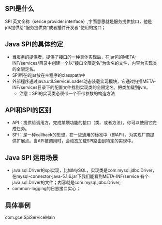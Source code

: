## SPI是什么
SPI 英文全称（serice provider interface）,字面意思就是服务提供接口，他是jdk提供给"服务提供商"或者插件开发者"使用的接口；

## Java SPI的具体约定
- 当服务的提供者，提供了接口的一种具体实现后，在jar包的META-INF/services/目录中创建一个以“接口全限定名”为命名的文件，内容为实现类的全限定名。
- SPI所在的jar放在主程序的classpath中
- 外部程序通过java.util.ServiceLoader动态装载实现模块，它通过扫描META-INF/services目录下的配置文件找到实现类的全限定名，把类加载到jvm。
   - 注意：SPI的实现类必须带一个不带参数的构造方法
 
 ## API和SPI的区别
 - API：提供给调用方，完成某项功能的接口（类、或者方法），你可以使用它完成任务。
 - SPI：是一种callback的思想，在一些通用的标准中（即API），为实现厂商提供扩展点。当API被调用时，会动态加载SPI路由到特定的实现中。
 
 ## Java SPI 运用场景
 - java.sql.Driver的spi实现，比如MySQL，实现类是com.mysql.jdbc.Driver，在mysql-connector-java-5.1.6.jar下我们能看到META-INF/service
 有个java.sql.Driver的文件；内容就是com.mysql.jdbc.Driver;
 - common-logging的日志接口实心；
 
 ## 具体事例
 com.gce.SpiServiceMain